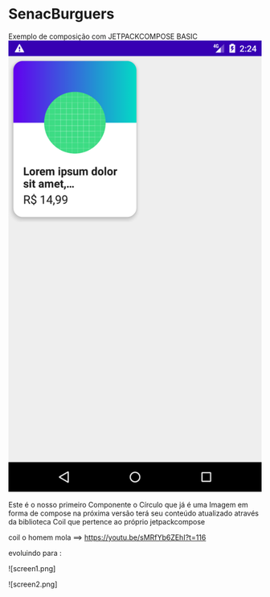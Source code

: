 # SenacBurguers
Exemplo de composição com JETPACKCOMPOSE BASIC
![img.png](img.png)

Este é o nosso primeiro Componente o Círculo que já é uma Imagem em forma de compose
na próxima versão terá seu conteúdo atualizado através da biblioteca Coil que pertence ao próprio
jetpackcompose

coil o homem mola ==> https://youtu.be/sMRfYb6ZEhI?t=116

evoluindo para :



![screen1.png]

![screen2.png]



